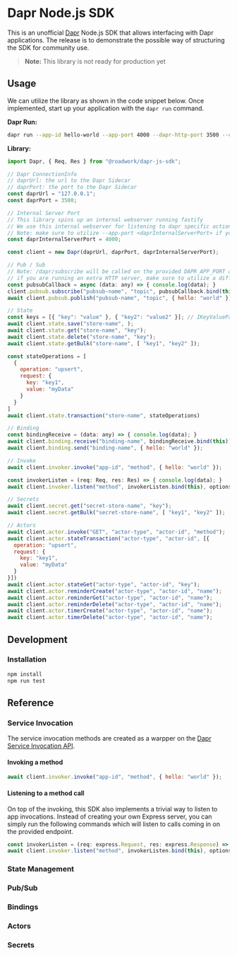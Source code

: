# Dapr Node.js SDK

This is an unofficial [Dapr](https://dapr.io) Node.js SDK that allows interfacing with Dapr applications. The release is to demonstrate the possible way of structuring the SDK for community use.

> **Note:** This library is not ready for production yet

## Usage

We can utilize the library as shown in the code snippet below. Once implemented, start up your application with the `dapr run` command.

**Dapr Run:**

```bash
dapr run --app-id hello-world --app-port 4000 --dapr-http-port 3500 --components-path ./components/ npm run start:dev
```

**Library:**

```javascript
import Dapr, { Req, Res } from "@roadwork/dapr-js-sdk";

// Dapr ConnectionInfo
// daprUrl: the url to the Dapr Sidecar
// daprPort: the port to the Dapr Sidecar
const daprUrl = "127.0.0.1";
const daprPort = 3500; 

// Internal Server Port
// This library spins up an internal webserver running fastify
// We use this internal webserver for listening to dapr specific actions (e.g. method invocation, pub/sub, ...)
// Note: make sure to utilize --app-port <daprInternalServerPort> if you don't run your own web server
const daprInternalServerPort = 4000; 

const client = new Dapr(daprUrl, daprPort, daprInternalServerPort);

// Pub / Sub
// Note: /dapr/subscribe will be called on the provided DAPR_APP_PORT and --app-port values. 
// if you are running an extra HTTP server, make sure to utilize a different port. Dapr will not wait till your app started, which is not required since the library takes care of Dapr related functionality internally.
const pubsubCallback = async (data: any) => { console.log(data); }
client.pubsub.subscribe("pubsub-name", "topic", pubsubCallback.bind(this))
await client.pubsub.publish("pubsub-name", "topic", { hello: "world" });

// State
const keys = [{ "key": "value" }, { "key2": "value2" }]; // IKeyValuePair[]
await client.state.save("store-name", );
await client.state.get("store-name", "key");
await client.state.delete("store-name", "key");
await client.state.getBulk("store-name", [ "key1", "key2" ]);

const stateOperations = [
  {
    operation: "upsert",
    request: {
      key: "key1",
      value: "myData"
    }
  }
]
await client.state.transaction("store-name", stateOperations)

// Binding
const bindingReceive = (data: any) => { console.log(data); }
await client.binding.receive("binding-name", bindingReceive.bind(this))
await client.binding.send("binding-name", { hello: "world" });

// Invoke
await client.invoker.invoke("app-id", "method", { hello: "world" });

const invokerListen = (req: Req, res: Res) => { console.log(data); }
await client.invoker.listen("method", invokerListen.bind(this), options);

// Secrets
await client.secret.get("secret-store-name", "key");
await client.secret.getBulk("secret-store-name", [ "key1", "key2" ]);

// Actors
await client.actor.invoke("GET", "actor-type", "actor-id", "method");
await client.actor.stateTransaction("actor-type", "actor-id", [{
  operation: "upsert",
  request: {
    key: "key1",
    value: "myData"
  }
}])
await client.actor.stateGet("actor-type", "actor-id", "key");
await client.actor.reminderCreate("actor-type", "actor-id", "name");
await client.actor.reminderGet("actor-type", "actor-id", "name");
await client.actor.reminderDelete("actor-type", "actor-id", "name");
await client.actor.timerCreate("actor-type", "actor-id", "name");
await client.actor.timerDelete("actor-type", "actor-id", "name");
```

## Development

### Installation

```bash
npm install
npm run test
```

## Reference

### Service Invocation

The service invocation methods are created as a warpper on the [Dapr Service Invocation API](https://docs.dapr.io/reference/api/service_invocation_api/).

#### Invoking a method

```javascript
await client.invoker.invoke("app-id", "method", { hello: "world" });
```

#### Listening to a method call

On top of the invoking, this SDK also implements a trivial way to listen to app invocations. Instead of creating your own Express server, you can simply run the following commands which will listen to calls coming in on the provided endpoint.

```javascript
const invokerListen = (req: express.Request, res: express.Response) => { console.log(data); }
await client.invoker.listen("method", invokerListen.bind(this), options)
```

### State Management

### Pub/Sub

### Bindings

### Actors

### Secrets
